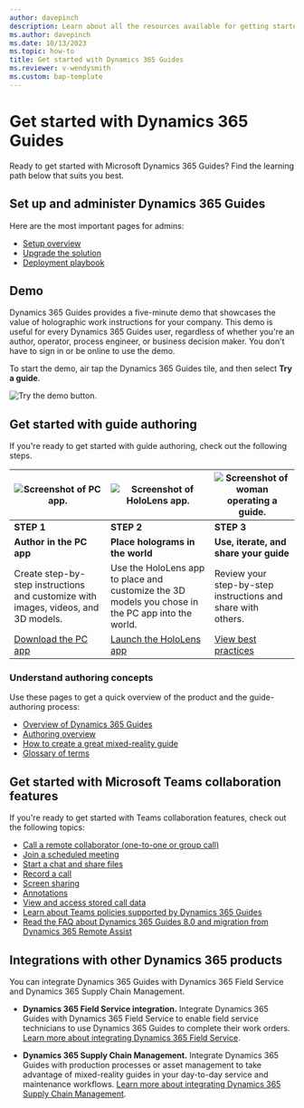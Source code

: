 ```yaml
---
author: davepinch
description: Learn about all the resources available for getting started with Dynamics 365 Guides
ms.author: davepinch
ms.date: 10/13/2023
ms.topic: how-to
title: Get started with Dynamics 365 Guides
ms.reviewer: v-wendysmith
ms.custom: bap-template
---
```


# Get started with Dynamics 365 Guides

Ready to get started with Microsoft Dynamics 365 Guides? Find the learning path below that suits you best.

## Set up and administer Dynamics 365 Guides

Here are the most important pages for admins:

- [Setup overview](setup.md)
- [Upgrade the solution](upgrade.md)
- [Deployment playbook](admin-deployment-playbook.md)

## Demo

Dynamics 365 Guides provides a five-minute demo that showcases the value of holographic work instructions for your company. This demo is useful for every Dynamics 365 Guides user, regardless of whether you're an author, operator, process engineer, or business decision maker. You don't have to sign in or be online to use the demo.

To start the demo, air tap the Dynamics 365 Guides tile, and then select **Try a guide**.

![Try the demo button.](media/touch-sign-in.jpg "Try the demo button")

## Get started with guide authoring

If you're ready to get started with guide authoring, check out the following steps. 

|![Screenshot of PC app.](media/pc-app.jpg "Screenshot of PC app")|![Screenshot of HoloLens app.](media/hololens-app.jpg "Screenshot of HoloLens app")|![Screenshot of woman operating a guide.](media/best-practices.jpg "Screenshot of woman operating a guide")|
|-----------------------------------|-----------------------------------|-----------------------------------|
|**STEP 1**|**STEP 2**|**STEP 3**|
|**Author in the PC app**|**Place holograms in the world**|**Use, iterate, and share your guide**|
|Create step-by-step instructions and customize with images, videos, and 3D models.|Use the HoloLens app to place and customize the 3D models you chose in the PC app into the world. |Review your step-by-step instructions and share with others.|
|[Download the PC app](install-pc-hololens-apps.md#download-the-pc-app)|[Launch the HoloLens app](install-pc-hololens-apps.md#launch-the-hololens-app)|[View best practices](great-guide.md)|

### Understand authoring concepts

Use these pages to get a quick overview of the product and the guide-authoring process:

- [Overview of Dynamics 365 Guides](overview.md)
- [Authoring overview](authoring-overview.md)
- [How to create a great mixed-reality guide](great-guide.md)
- [Glossary of terms](glossary.md)

## Get started with Microsoft Teams collaboration features

If you're ready to get started with Teams collaboration features, check out the following topics:

- [Call a remote collaborator (one-to-one or group call)](calling-start-call.md)
- [Join a scheduled meeting](calling-meetings.md)
- [Start a chat and share files](calling-chat-file-sharing.md)
- [Record a call](calling-record-call.md)
- [Screen sharing](calling-screen-sharing.md)
- [Annotations](calling-annotations.md)
- [View and access stored call data](call-logging.md)
- [Learn about Teams policies supported by Dynamics 365 Guides](admin-teams-policies.md)
- [Read the FAQ about Dynamics 365 Guides 8.0 and migration from Dynamics 365 Remote Assist](faq.md#dynamics-365-guides-80-and-dynamics-365-remote-assist-faq)

## Integrations with other Dynamics 365 products

You can integrate Dynamics 365 Guides with Dynamics 365 Field Service and Dynamics 365 Supply Chain Management.

- **Dynamics 365 Field Service integration.** Integrate Dynamics 365 Guides with Dynamics 365 Field Service to enable field service technicians to use Dynamics 365 Guides to complete their work orders. [Learn more about integrating Dynamics 365 Field Service](field-service.md).

- **Dynamics 365 Supply Chain Management.** Integrate Dynamics 365 Guides with production processes or asset management to take advantage of mixed-reality guides in your day-to-day service and maintenance workflows. [Learn more about integrating Dynamics 365 Supply Chain Management](admin-integrate-asset-management.md).
